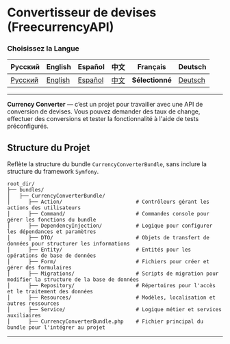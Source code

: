 # Convertisseur de devises (FreecurrencyAPI)

### Choisissez la Langue

| Русский                          | English | Español | 中文 | Français | Deutsch |
|----------------------------------|------------|------------|-----------|-------------|----------|
| [Русский](../../../../README.md) | [English](README_en.md) | [Español](README_es.md) | [中文](README_zh.md) | **Sélectionné** | [Deutsch](README_de.md) |

---

**Currency Converter** — c’est un projet pour travailler avec une API de conversion de devises. Vous pouvez demander des taux de change, effectuer des conversions et tester la fonctionnalité à l'aide de tests préconfigurés.

## Structure du Projet

Reflète la structure du bundle `CurrencyConverterBundle`, sans inclure la structure du framework `Symfony`.

```plaintext
root_dir/
├── bundles/
│   ├── CurrencyConverterBundle/
│      ├── Action/                        # Contrôleurs gérant les actions des utilisateurs
│      ├── Command/                       # Commandes console pour gérer les fonctions du bundle
│      ├── DependencyInjection/           # Logique pour configurer les dépendances et paramètres
│      ├── DTO/                           # Objets de transfert de données pour structurer les informations
│      ├── Entity/                        # Entités pour les opérations de base de données
│      ├── Form/                          # Fichiers pour créer et gérer des formulaires
│      ├── Migrations/                    # Scripts de migration pour modifier la structure de la base de données
│      ├── Repository/                    # Répertoires pour l'accès et le traitement des données
│      ├── Resources/                     # Modèles, localisation et autres ressources
│      ├── Service/                       # Logique métier et services auxiliaires
│      ├── CurrencyConverterBundle.php    # Fichier principal du bundle pour l'intégrer au projet
```

---
